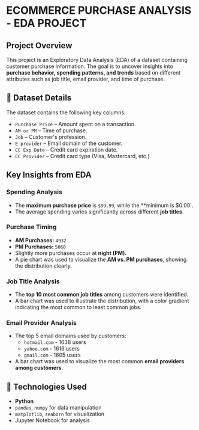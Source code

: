 # ECOMMERCE PURCHASE ANALYSIS - EDA PROJECT

##  Project Overview
This project is an Exploratory Data Analysis (EDA) of a dataset containing customer purchase information. The goal is to uncover insights into **purchase behavior, spending patterns, and trends** based on different attributes such as job title, email provider, and time of purchase.

## 📂 Dataset Details
The dataset contains the following key columns:
- `Purchase Price` – Amount spent on a transaction.
- `AM or PM` – Time of purchase.
- `Job` – Customer's profession.
- `E-provider` – Email domain of the customer.
- `CC Exp Date` – Credit card expiration date.
- `CC Provider` – Credit card type (Visa, Mastercard, etc.).

##  Key Insights from EDA
###  Spending Analysis
- The **maximum purchase price** is `$99.99`, while the **minimum is $0.00`.
- The average spending varies significantly across different **job titles**.

###  Purchase Timing
- **AM Purchases:** `4932`
- **PM Purchases:** `5068`
- Slightly more purchases occur at **night (PM).**
- A pie chart was used to visualize the **AM vs. PM purchases**, showing the distribution clearly.

###  Job Title Analysis
- The **top 10 most common job titles** among customers were identified.
- A bar chart was used to illustrate the distribution, with a color gradient indicating the most common to least common jobs.

###  Email Provider Analysis
- The top 5 email domains used by customers:
  - `hotmail.com` - 1638 users
  - `yahoo.com` - 1616 users
  - `gmail.com` - 1605 users
- A bar chart was used to visualize the most common **email providers among customers**.

## 📌 Technologies Used
- **Python** 
- `pandas`, `numpy` for data manipulation
- `matplotlib`, `seaborn` for visualization
- Jupyter Notebook for analysis
